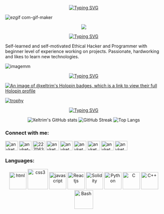 <!---Welcome text-->

<p align="center">
<a href="https://git.io/typing-svg"><img src="https://readme-typing-svg.demolab.com?font=Pixelify+Sans&weight=600&size=30&duration=2500&pause=800&color=c480f7&center=true&vCenter=true&width=435&lines=Welcome+to+my+GitHub+profile!;I'm+a+B.Tech+CSE+student" alt="Typing SVG" /></a>
</p>

<!---DedSec gif-->
![ezgif com-gif-maker](https://github.com/Xeltrim/Xeltrim/assets/142211339/8eed9493-2147-49ba-8856-d809013b6639)

<!---Animated line gif-->
<p  align="center">
<img src="https://user-images.githubusercontent.com/73097560/115834477-dbab4500-a447-11eb-908a-139a6edaec5c.gif">

<!---About Me-->
<p align="center">
<a href="https://git.io/typing-svg"><img src="https://readme-typing-svg.demolab.com?font=Pixelify+Sans&weight=600&size=25&duration=2000&pause=800&color=00d9c6&center=true&vCenter=true&width=435&lines=ABOUT+ME" alt="Typing SVG" /></a>
</p>

<p align="center">
<p>Self-learned and self-motivated Ethical Hacker and Programmer with beginner level of experience working on projects. Passionate, hardworking and likes to learn new technologies.</p>
</p>

<!---Placeholder image-->
<p align="center">
  
![image](https://user-images.githubusercontent.com/61057666/169029838-74df663d-2e62-4d77-bdff-b43f7d63f00f.png)mm

</p>

<!---Achievements-->
<p align="center">
<a href="https://git.io/typing-svg"><img src="https://readme-typing-svg.demolab.com?font=Pixelify+Sans&weight=600&size=25&duration=2500&pause=800&color=d8687a&center=true&vCenter=true&width=435&lines=ACHIEVEMENTS" alt="Typing SVG" /></a>
</p>

[![An image of @xeltrim's Holopin badges, which is a link to view their full Holopin profile](https://holopin.me/xeltrim)](https://holopin.io/@xeltrim)

[![trophy](https://github-profile-trophy.vercel.app/?username=xeltrim&theme=radical)](https://github.com/ryo-ma/github-profile-trophy)


<!---Statistics-->
<p align="center">
<a href="https://git.io/typing-svg"><img src="https://readme-typing-svg.demolab.com?font=Pixelify+Sans&weight=600&size=25&duration=2500&pause=805&color=00FF00&center=true&vCenter=true&width=435&lines=STATISTICS" alt="Typing SVG" /></a>
</p>

<p align="center">
<img width="auto" src="https://github-readme-stats.vercel.app/api?username=xeltrim&show_icons=true&theme=chartreuse-dark" alt="Xeltrim's GitHub stats">
<img width="auto" src="https://streak-stats.demolab.com?user=xeltrim&theme=chartreuse-dark&card_width=467" alt="GitHub Streak">
<img width="auto" src="https://github-readme-stats.vercel.app/api/top-langs/?username=xeltrim&theme=chartreuse-dark&amp;langs_count=8" alt="Top Langs">
</p>

<!---Needs edit-->
<h3 align="left">Connect with me:</h3>
<p align="left">
<a href="[https://twitter.com/anyketnaskar](https://twitter.com/intent/user?screen_name=anyketnaskar&original_referer=https://developer.twitter.com/en/docs/twitter-for-websites/web-intents/overview)" target="blank"><img align="center" src="https://raw.githubusercontent.com/rahuldkjain/github-profile-readme-generator/master/src/images/icons/Social/twitter.svg" alt="anyketnaskar" height="30" width="40" /></a>
<a href="https://linkedin.com/in/anyketnaskar" target="blank"><img align="center" src="https://raw.githubusercontent.com/rahuldkjain/github-profile-readme-generator/master/src/images/icons/Social/linked-in-alt.svg" alt="anyket-naskar-b12079293" height="30" width="40" /></a>
<a href="https://stackoverflow.com/users/22706362" target="blank"><img align="center" src="https://raw.githubusercontent.com/rahuldkjain/github-profile-readme-generator/master/src/images/icons/Social/stack-overflow.svg" alt="22706362" height="30" width="40" /></a>
<a href="https://codesandbox.com/anyketnaskar" target="blank"><img align="center" src="https://raw.githubusercontent.com/rahuldkjain/github-profile-readme-generator/master/src/images/icons/Social/codesandbox.svg" alt="anyketnaskar" height="30" width="40" /></a>
<a href="https://www.codechef.com/users/anyketnaskar" target="blank"><img align="center" src="https://cdn.jsdelivr.net/npm/simple-icons@3.1.0/icons/codechef.svg" alt="anyketnaskar" height="30" width="40" /></a>
<a href="https://www.hackerrank.com/anyketnaskar" target="blank"><img align="center" src="https://raw.githubusercontent.com/rahuldkjain/github-profile-readme-generator/master/src/images/icons/Social/hackerrank.svg" alt="anyketnaskar" height="30" width="40" /></a>
<a href="https://codeforces.com/profile/anyketnaskar" target="blank"><img align="center" src="https://raw.githubusercontent.com/rahuldkjain/github-profile-readme-generator/master/src/images/icons/Social/codeforces.svg" alt="anyketnaskar" height="30" width="40" /></a>
<a href="https://www.leetcode.com/anyketnaskar" target="blank"><img align="center" src="https://raw.githubusercontent.com/rahuldkjain/github-profile-readme-generator/master/src/images/icons/Social/leet-code.svg" alt="anyketnaskar" height="30" width="40" /></a>
<a href="https://auth.geeksforgeeks.org/user/anyketnaskar" target="blank"><img align="center" src="https://raw.githubusercontent.com/rahuldkjain/github-profile-readme-generator/master/src/images/icons/Social/geeks-for-geeks.svg" alt="anyketnaskar" height="30" width="40" /></a>
</p>

<h3 align="left">Languages:</h3>

<p align="center">
      <img src="https://www.vectorlogo.zone/logos/w3_html5/w3_html5-icon.svg" alt="html" width="55" height="55"/> 
      <img src="https://www.vectorlogo.zone/logos/w3_css/w3_css-official.svg" alt="css3" width="65" height="65"/>
      <img src="https://www.vectorlogo.zone/logos/javascript/javascript-icon.svg" alt="javascript" width="55" height="55"/>
      <img src="https://www.vectorlogo.zone/logos/reactjs/reactjs-icon.svg" alt="Reactjs" width="55" height="55"/>
      <img src="https://upload.vectorlogo.zone/logos/ethereum_solidity/images/a716e883-fdc5-44ac-b5be-64e401232a50.svg" alt="Solidity" width="55" height="55"/> 
      <img src="https://www.vectorlogo.zone/logos/python/python-icon.svg" alt="Python" width="55" height="55"/>
      <img src="https://cdn-icons-png.flaticon.com/128/3665/3665923.png" alt="C" width="55" height="55"/>
      <img src="https://cdn-icons-png.flaticon.com/128/6132/6132222.png" alt="C++" width="55" height="55"/>
      <img src="https://cdn-icons-png.flaticon.com/128/919/919837.png" alt="Bash" width="60" height="60"/>
</p>
